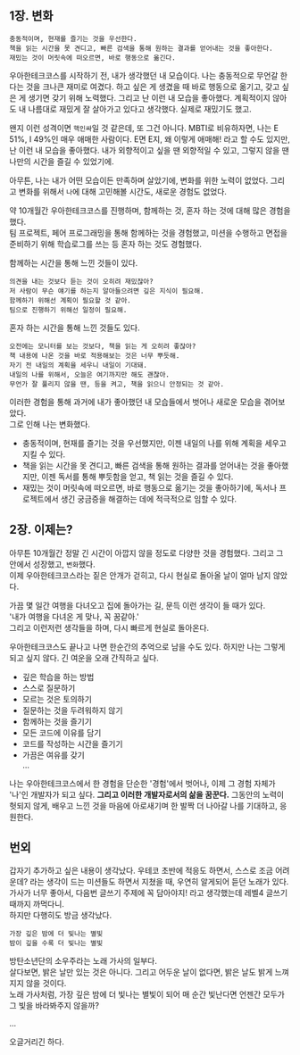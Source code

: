 ## 1장. 변화

```
충동적이며, 현재를 즐기는 것을 우선한다.
책을 읽는 시간을 못 견디고, 빠른 검색을 통해 원하는 결과를 얻어내는 것을 좋아한다.
재밌는 것이 머릿속에 떠오르면, 바로 행동으로 옮긴다.
```

우아한테크코스를 시작하기 전, 내가 생각했던 내 모습이다. 나는 충동적으로 무언갈 한다는 것을 크나큰 재미로 여겼다. 하고 싶은 게 생겼을 때 바로 행동으로 옮기고, 갖고 싶은 게 생기면 갖기 위해 노력했다.
그리고 난 이런 내 모습을 좋아했다. 계획적이지 않아도 내 나름대로 재밌게 잘 살아가고 있다고 생각했다. 실제로 재밌기도 했고.

왠지 이런 성격이면 `핵인싸`일 것 같은데, 또 그건 아니다. MBTI로 비유하자면, 나는 E 51%, I 49%인 매우 애매한 사람이다. 
E면 E지, 왜 이렇게 애매해! 라고 할 수도 있지만, 난 이런 내 모습을 좋아했다. 내가 외향적이고 싶을 땐 외향적일 수 있고, 그렇지 않을 땐 나만의 시간을 즐길 수 있었기에.

아무튼, 나는 내가 어떤 모습이든 만족하며 살았기에, 변화를 위한 노력이 없었다. 그리고 변화를 위해서 `나`에 대해 고민해볼 시간도, 새로운 경험도 없었다.


약 10개월간 우아한테크코스를 진행하며, 함께하는 것, 혼자 하는 것에 대해 많은 경험을 했다.  
팀 프로젝트, 페어 프로그래밍을 통해 함께하는 것을 경험했고, 미션을 수행하고 면접을 준비하기 위해 학습로그를 쓰는 등 혼자 하는 것도 경험했다.


함께하는 시간을 통해 느낀 것들이 있다.

```
의견을 내는 것보다 듣는 것이 오히려 재밌잖아?
저 사람이 무슨 얘기를 하는지 알아들으려면 깊은 지식이 필요해.
함께하기 위해선 계획이 필요할 것 같아.
팀으로 진행하기 위해선 일정이 필요해. 
```
  
혼자 하는 시간을 통해 느낀 것들도 있다.

```
오전에는 모니터를 보는 것보다, 책을 읽는 게 오히려 좋잖아?
책 내용에 나온 것을 바로 적용해보는 것은 너무 뿌듯해.
자기 전 내일의 계획을 세우니 내일이 기대돼.
내일의 나를 위해서, 오늘은 여기까지만 해도 괜찮아.
무언가 잘 풀리지 않을 땐, 등을 켜고, 책을 읽으니 안정되는 것 같아.
```

  
이러한 경험을 통해 과거에 내가 좋아했던 내 모습들에서 벗어나 새로운 모습을 겪어보았다.  
그로 인해 나는 변화했다.

* 충동적이며, 현재를 즐기는 것을 우선했지만, 이젠 내일의 나를 위해 계획을 세우고 지킬 수 있다.
* 책을 읽는 시간을 못 견디고, 빠른 검색을 통해 원하는 결과를 얻어내는 것을 좋아했지만, 이젠 독서를 통해 뿌듯함을 얻고, 책 읽는 것을 즐길 수 있다.
* 재밌는 것이 머릿속에 떠오르면, 바로 행동으로 옮기는 것을 좋아하기에, 독서나 프로젝트에서 생긴 궁금증을 해결하는 데에 적극적으로 임할 수 있다.


## 2장. 이제는?

아무튼 10개월간 정말 긴 시간이 아깝지 않을 정도로 다양한 것을 경험했다. 그리고 그 안에서 성장했고, `변화`했다.  
이제 우아한테크코스라는 짙은 안개가 걷히고, 다시 현실로 돌아올 날이 얼마 남지 않았다.

가끔 몇 일간 여행을 다녀오고 집에 돌아가는 길, 문득 이런 생각이 들 때가 있다.  
'내가 여행을 다녀온 게 맞나, 꼭 꿈같아.'  
그리고 이런저런 생각들을 하며, 다시 빠르게 현실로 돌아온다.  

우아한테크코스도 끝나고 나면 한순간의 추억으로 남을 수도 있다. 하지만 나는 그렇게 되고 싶지 않다. 긴 여운을 오래 간직하고 싶다.

* 깊은 학습을 하는 방법
* 스스로 질문하기
* 모르는 것은 토의하기
* 질문하는 것을 두려워하지 않기
* 함께하는 것을 즐기기
* 모든 코드에 이유를 담기
* 코드를 작성하는 시간을 즐기기
* 가끔은 여유를 갖기  
...

나는 우아한테크코스에서 한 경험을 단순한 '경험'에서 벗어나, 이제 그 경험 자체가 '나'인 개발자가 되고 싶다. **그리고 이러한 개발자로서의 삶을 꿈꾼다.** 
그동안의 노력이 헛되지 않게, 배우고 느낀 것을 마음에 아로새기며 한 발짝 더 나아갈 나를 기대하고, 응원한다.  

## 번외

갑자기 추가하고 싶은 내용이 생각났다. 우테코 초반에 적응도 하면서, 스스로 조금 어려운데? 라는 생각이 드는 미션들도 하면서 지쳤을 때, 우연히 알게되어 듣던 노래가 있다.  
가사가 너무 좋아서, 다음번 글쓰기 주제에 꼭 담아야지! 라고 생각했는데 레벨4 글쓰기때까지 까먹다니.  
하지만 다행히도 방금 생각났다.  
  

```
가장 깊은 밤에 더 빛나는 별빛
밤이 깊을 수록 더 빛나는 별빛
```
  

방탄소년단의 소우주라는 노래 가사의 일부다.  
살다보면, 밝은 날만 있는 것은 아니다. 그리고 어두운 날이 없다면, 밝은 날도 밝게 느껴지지 않을 것이다.  
노래 가사처럼, 가장 깊은 밤에 더 빛나는 별빛이 되어 매 순간 빛난다면 언젠간 모두가 그 빛을 바라봐주지 않을까?  

...  

오글거리긴 하다.  

